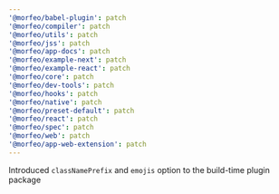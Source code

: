 ```yaml
---
'@morfeo/babel-plugin': patch
'@morfeo/compiler': patch
'@morfeo/utils': patch
'@morfeo/jss': patch
'@morfeo/app-docs': patch
'@morfeo/example-next': patch
'@morfeo/example-react': patch
'@morfeo/core': patch
'@morfeo/dev-tools': patch
'@morfeo/hooks': patch
'@morfeo/native': patch
'@morfeo/preset-default': patch
'@morfeo/react': patch
'@morfeo/spec': patch
'@morfeo/web': patch
'@morfeo/app-web-extension': patch
---
```


Introduced `classNamePrefix` and `emojis` option to the build-time plugin package
